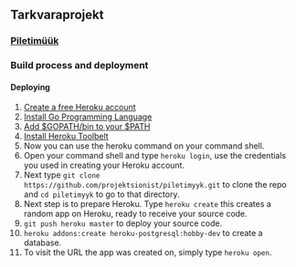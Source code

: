 
## Tarkvaraprojekt
### [Piletimüük](https://piletimyyk.herokuapp.com/)  

###  Build process and deployment

#### Deploying 
1. [Create a free Heroku account](https://signup.heroku.com/dc)
2. [Install Go Programming Language](http://www.wadewegner.com/2014/12/easy-go-programming-setup-for-windows/)
3. [Add  $GOPATH/bin to your $PATH](http://www.computerhope.com/issues/ch000549.htm)
4. [Install Heroku Toolbelt](https://devcenter.heroku.com/articles/getting-started-with-go#set-up)
5. Now you can use the heroku command on your command shell.
6. Open your command shell and type `heroku login`, use the credentials you used in creating your Heroku account.
7. Next type `git clone https://github.com/projektsionist/piletimyyk.git` to clone the repo and `cd piletimyyk` to go to that directory.
8. Next step is to prepare Heroku. Type `heroku create` this creates a random app on Heroku, ready to receive your source code. 
9. `git push heroku master` to deploy your source code.
10. `heroku addons:create heroku-postgresql:hobby-dev` to create a database.
11. To visit the URL the app was created on, simply type `heroku open`.
